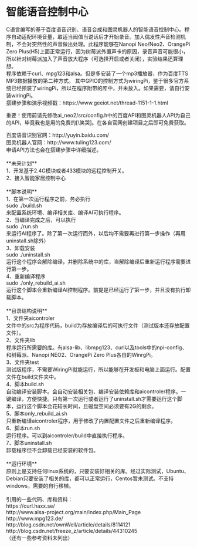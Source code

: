 # 智能语音控制中心
<p>C语言编写的基于百度语音识别、语音合成和图灵机器人的智能语音控制中心。程序自动适配环境音量，取适当阀值当说话后才开始录音。加入偶发性声音检测机制，不会对突然性的声音做出处理。此程序能够在Nanopi Neo/Neo2、OrangePi Zero Plus(H5)上面正常运行，因为树莓派外置声卡的原因，录音声音可能很小，所以针对树莓派加入了声音放大程序（可选择开启或者关闭），实验结果还算理想。<br />
程序依赖于curl、mpg123和alsa。但是多安装了一个mp3播放器，作为百度TTS MP3数据播放的第二种方式。
其中GPIO的控制方式为wiringPi，鉴于很多官方系统已经预装了wiringPi，所以在程序附带的库中，并未放入。如果需要，请自行安装wiringPi。<br />
搭建步骤和演示视频戳：https://www.geeiot.net/thread-1151-1-1.html
</p>
<p>重要！使用前请先修改ai_neo2/src/config.h中的百度API和图灵机器人API为自己的API，毕竟我也是用的免费的[\笑哭]。在各自官网创建项目之后即可免费获取。</p>
百度语音识别官网：http://yuyin.baidu.com/<br />
图灵机器人官网：http://www.tuling123.com/<br />
申请API方法也会在搭建步骤中详细描述。<br />
<br />
 **未来计划** <br />
1、开发基于2.4G模块或者433模块的远程控制开关。<br />
2、接入智能家居控制中心<br />
<br />
 **脚本说明** <br />
1、在第一次运行程序之前，务必执行 <br />
sudo ./build.sh<br />
来配置系统环境、编译相关库、编译AI可执行程序。<br />
2、当编译完成之后，可以执行<br />
sudo ./run.sh<br />
来运行AI程序了。除了第一次运行而外，以后均不需要再进行第一步操作（再用uninstall.sh除外）<br />
3、卸载安装<br />
sudo ./uninstall.sh<br />
运行这个程序会解除编译，并删除系统中的库，当解除编译后重新运行程序需要进行第一步。<br />
4、重新编译程序<br />
sudo ./only_rebuild_ai.sh<br />
运行这个脚本会重新编译AI控制程序。前提是已经运行了第一步，并且没有执行卸载脚本。<br />
<br />
 **目录结构说明** <br />
1、文件夹aicontroler<br />
文件中的src为程序代码，build为存放编译后的可执行文件（测试版本还存放配置文件）。<br />
2、文件夹lib<br />
程序运行所需要的库。有alsa-lib、libmpg123、curl以及tools中的npi-config、和树莓派、Nanopi NEO2、OrangePi Zero Plus各自的WinrgPi。<br />
3、文件夹test<br />
测试版程序，不需要WiringPi就能运行，所以能够在开发板和电脑上面运行。配置文件在build文件夹中。<br />
4、脚本build.sh<br />
自动编译安装脚本。会自动安装相关包、编译安装依赖库和aicontroler程序。一键编译，方便快捷。只有第一次运行或者运行了uninstall.sh才需要运行这个脚本，运行这个脚本会花较长时间，且磁盘空间必须要有2G的剩余。<br />
5、脚本only_rebuild_ai.sh<br />
只重新编译aicontroler程序，用于修改了内置配置文件之后重新编译程序。<br />
6、脚本run.sh<br />
运行程序。可以到aicontroler/build中直接执行程序。<br />
7、脚本uninstall.sh<br />
卸载程序但不会卸载已经安装的软件包。<br />
<br />
 **运行环境** <br />
原则上是支持任何linux系统的，只要安装好相关的库。经过实际测试，Ubuntu、Debian只要安装了相关的库，都可以正常运行，Centos暂未测试。不支持windows，需要的自行移植。<br />
<br />
引用的一些代码、库和资料：<br />
https://curl.haxx.se/<br />
http://www.alsa-project.org/main/index.php/Main_Page<br />
http://www.mpg123.de/<br />
http://blog.csdn.net/ownWell/article/details/8114121<br />
http://blog.csdn.net/freeze_z/article/details/44310245<br />
（还有一些参考资料未列出）